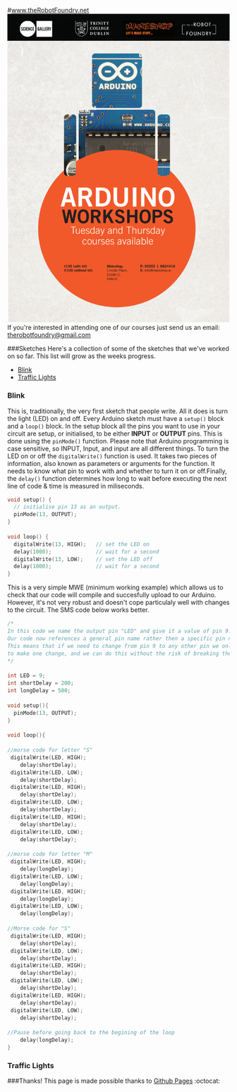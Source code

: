 #www.theRobotFoundry.net
![Poster for Arduino Courses](poster.png)  
If you're interested in attending one of our courses just send us an email:
therobotfoundry@gmail.com  

###Sketches
Here's a collection of some of the sketches that we've worked on so far. This list will grow as the weeks progress.

- [Blink](#blink)  
- [Traffic Lights](#traffic-lights)  

### <a name="blink"></a> Blink
This is, traditionally, the very first sketch that people write. All it does is turn the light (LED) on and off. Every Arduino sketch must have a `setup()` block and a `loop()` block. In the setup block all the pins you want to use in your circuit are setup, or initialised, to be either **INPUT** or **OUTPUT** pins. This is done using the `pinMode()` function. Please note that Arduino programming is case sensitive, so INPUT, Input, and input are all different things. To turn the LED on or off the `digitalWrite()` function is used. It takes two pieces of information, also known as parameters or arguments for the function. It needs to know what pin to work with and whether to turn it on or off.Finally,  the `delay()` function determines how long to wait before executing the next line of code & time is measured in miliseconds.
```C
void setup() {                
  // initialise pin 13 as an output.
  pinMode(13, OUTPUT);     
}

void loop() {
  digitalWrite(13, HIGH);   // set the LED on
  delay(1000);              // wait for a second
  digitalWrite(13, LOW);    // set the LED off
  delay(1000);              // wait for a second
}
```

This is a very simple MWE (minimum working example) which allows us to check that our code will compile and succesfully upload to our Arduino. However, it's not very robust and doesn't cope particulaly well with changes to the circuit. The SMS code below works better.

```C
/*
In this code we name the output pin "LED" and give it a value of pin 9.  
Our code now references a general pin name rather then a specific pin number.  
This means that if we need to change from pin 9 to any other pin we only have  
to make one change, and we can do this without the risk of breaking the rest  of our code.
*/

int LED = 9;            
int shortDelay = 200;
int longDelay = 500;

void setup(){
  pinMode(13, OUTPUT);
}

void loop(){

//morse code for letter "S"
 digitalWrite(LED, HIGH);
    delay(shortDelay);
 digitalWrite(LED, LOW);
    delay(shortDelay);
 digitalWrite(LED, HIGH);
    delay(shortDelay);
 digitalWrite(LED, LOW);
    delay(shortDelay);
 digitalWrite(LED, HIGH);
    delay(shortDelay);
 digitalWrite(LED, LOW);
    delay(shortDelay);

//morse code for letter "M"
 digitalWrite(LED, HIGH);
    delay(longDelay);
 digitalWrite(LED, LOW);
    delay(longDelay);
 digitalWrite(LED, HIGH);
    delay(longDelay);
 digitalWrite(LED, LOW);
    delay(longDelay);

//Morse code for "S"
 digitalWrite(LED, HIGH);
    delay(shortDelay);
 digitalWrite(LED, LOW);
    delay(shortDelay);
 digitalWrite(LED, HIGH);
    delay(shortDelay);
 digitalWrite(LED, LOW);
    delay(shortDelay);
 digitalWrite(LED, HIGH);
    delay(shortDelay);
 digitalWrite(LED, LOW);
    delay(shortDelay);

//Pause before going back to the begining of the loop
    delay(longDelay);
}

```
### <a name="traffic-lights"></a> Traffic Lights

###Thanks!
This page is made possible thanks to [Github Pages](https://pages.github.com) :octocat: